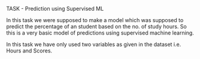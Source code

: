 TASK - Prediction using Supervised ML

In this task we were supposed to make a model which was supposed to predict the percentage of an student based on the no. of study hours. So this is a very basic model of predictions using supervised machine learning.

In this task we have only used two variables as given in the dataset i.e. Hours and Scores.
